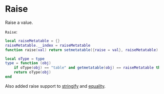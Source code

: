 # Raise

Raise a value.

`Raise`:
```lua
local raiseMetatable = {}
raiseMetatable.__index = raiseMetatable
function raise(val) return setmetatable({raise = val}, raiseMetatable) end

local oType = type
type = function (obj)
    if oType(obj) == "table" and getmetatable(obj) == raiseMetatable then return "raise" end
    return oType(obj)
end
```

Also added raise support to [stringify](strify.md) and [equality](equal.md).